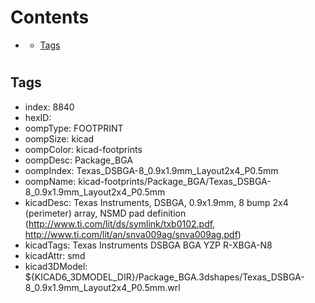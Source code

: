 



Contents
========

* [](#)
	* [Tags](#tags)

# 

## Tags

- index: 8840
- hexID: 
- oompType: FOOTPRINT
- oompSize: kicad
- oompColor: kicad-footprints
- oompDesc: Package_BGA
- oompIndex: Texas_DSBGA-8_0.9x1.9mm_Layout2x4_P0.5mm
- oompName: kicad-footprints/Package_BGA/Texas_DSBGA-8_0.9x1.9mm_Layout2x4_P0.5mm
- kicadDesc: Texas Instruments, DSBGA, 0.9x1.9mm, 8 bump 2x4 (perimeter) array, NSMD pad definition (http://www.ti.com/lit/ds/symlink/txb0102.pdf, http://www.ti.com/lit/an/snva009ag/snva009ag.pdf)
- kicadTags: Texas Instruments DSBGA BGA YZP R-XBGA-N8
- kicadAttr: smd
- kicad3DModel: ${KICAD6_3DMODEL_DIR}/Package_BGA.3dshapes/Texas_DSBGA-8_0.9x1.9mm_Layout2x4_P0.5mm.wrl
